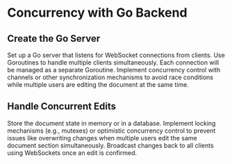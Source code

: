 # Concurrency with Go Backend

## Create the Go Server

Set up a Go server that listens for WebSocket connections from clients.
Use Goroutines to handle multiple clients simultaneously. Each connection will be managed as a separate Goroutine.
Implement concurrency control with channels or other synchronization mechanisms to avoid race conditions while multiple users are editing the document at the same time.

## Handle Concurrent Edits

Store the document state in memory or in a database.
Implement locking mechanisms (e.g., mutexes) or optimistic concurrency control to prevent issues like overwriting changes when multiple users edit the same document section simultaneously.
Broadcast changes back to all clients using WebSockets once an edit is confirmed.